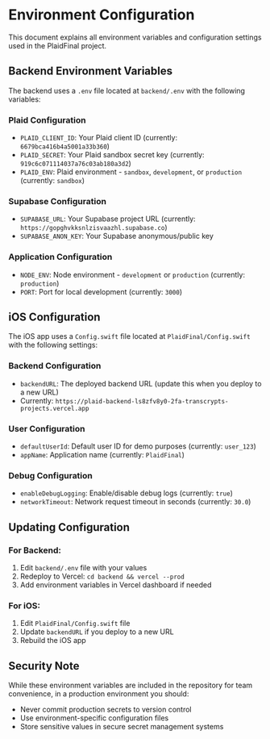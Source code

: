 # Environment Configuration

This document explains all environment variables and configuration settings used in the PlaidFinal project.

## Backend Environment Variables

The backend uses a `.env` file located at `backend/.env` with the following variables:

### Plaid Configuration
- `PLAID_CLIENT_ID`: Your Plaid client ID (currently: `6679bca416b4a5001a33b360`)
- `PLAID_SECRET`: Your Plaid sandbox secret key (currently: `919c6c071114037a76c03ab180a3d2`)
- `PLAID_ENV`: Plaid environment - `sandbox`, `development`, or `production` (currently: `sandbox`)

### Supabase Configuration
- `SUPABASE_URL`: Your Supabase project URL (currently: `https://gopghvkksnlzisvaazhl.supabase.co`)
- `SUPABASE_ANON_KEY`: Your Supabase anonymous/public key

### Application Configuration
- `NODE_ENV`: Node environment - `development` or `production` (currently: `production`)
- `PORT`: Port for local development (currently: `3000`)

## iOS Configuration

The iOS app uses a `Config.swift` file located at `PlaidFinal/Config.swift` with the following settings:

### Backend Configuration
- `backendURL`: The deployed backend URL (update this when you deploy to a new URL)
- Currently: `https://plaid-backend-ls8zfv8y0-2fa-transcrypts-projects.vercel.app`

### User Configuration
- `defaultUserId`: Default user ID for demo purposes (currently: `user_123`)
- `appName`: Application name (currently: `PlaidFinal`)

### Debug Configuration
- `enableDebugLogging`: Enable/disable debug logs (currently: `true`)
- `networkTimeout`: Network request timeout in seconds (currently: `30.0`)

## Updating Configuration

### For Backend:
1. Edit `backend/.env` file with your values
2. Redeploy to Vercel: `cd backend && vercel --prod`
3. Add environment variables in Vercel dashboard if needed

### For iOS:
1. Edit `PlaidFinal/Config.swift` file
2. Update `backendURL` if you deploy to a new URL
3. Rebuild the iOS app

## Security Note

While these environment variables are included in the repository for team convenience, in a production environment you should:
- Never commit production secrets to version control
- Use environment-specific configuration files
- Store sensitive values in secure secret management systems 